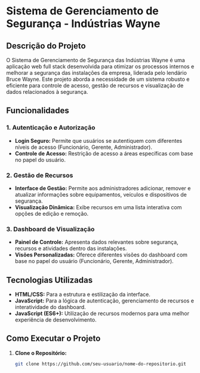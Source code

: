 # Sistema de Gerenciamento de Segurança - Indústrias Wayne

## Descrição do Projeto

O Sistema de Gerenciamento de Segurança das Indústrias Wayne é uma aplicação web full stack desenvolvida para otimizar os processos internos e melhorar a segurança das instalações da empresa, liderada pelo lendário Bruce Wayne. Este projeto aborda a necessidade de um sistema robusto e eficiente para controle de acesso, gestão de recursos e visualização de dados relacionados à segurança.

## Funcionalidades

### 1. Autenticação e Autorização
- **Login Seguro:** Permite que usuários se autentiquem com diferentes níveis de acesso (Funcionário, Gerente, Administrador).
- **Controle de Acesso:** Restrição de acesso a áreas específicas com base no papel do usuário.

### 2. Gestão de Recursos
- **Interface de Gestão:** Permite aos administradores adicionar, remover e atualizar informações sobre equipamentos, veículos e dispositivos de segurança.
- **Visualização Dinâmica:** Exibe recursos em uma lista interativa com opções de edição e remoção.

### 3. Dashboard de Visualização
- **Painel de Controle:** Apresenta dados relevantes sobre segurança, recursos e atividades dentro das instalações.
- **Visões Personalizadas:** Oferece diferentes visões do dashboard com base no papel do usuário (Funcionário, Gerente, Administrador).

## Tecnologias Utilizadas

- **HTML/CSS:** Para a estrutura e estilização da interface.
- **JavaScript:** Para a lógica de autenticação, gerenciamento de recursos e interatividade do dashboard.
- **JavaScript (ES6+):** Utilização de recursos modernos para uma melhor experiência de desenvolvimento.

## Como Executar o Projeto

1. **Clone o Repositório:**
   ```bash
   git clone https://github.com/seu-usuario/nome-do-repositorio.git


